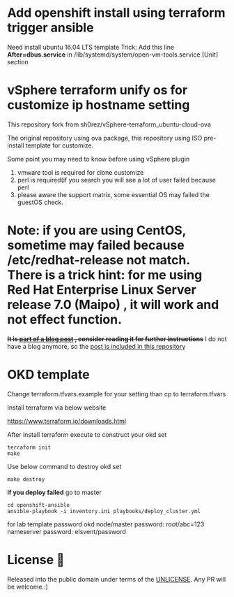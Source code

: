 # Add openshift install using terraform trigger ansible
Need install ubuntu 16.04 LTS template
Trick: Add this line **After=dbus.service** in /lib/systemd/system/open-vm-tools.service [Unit] section

# vSphere terraform unify os for customize ip hostname setting
This repository fork from sh0rez/vSphere-terraform_ubuntu-cloud-ova

The original repository using ova package, this repository using ISO pre-install
template for customize.

Some point you may need to know before using vSphere plugin

1. vmware tool is required for clone customize
2. perl is required(if you search you will see a lot of user failed because perl
3. please aware the support matrix, some essential OS may failed the guestOS check.

Note: if you are using CentOS, sometime may failed because /etc/redhat-release not match.
There is a trick hint: for me using **Red Hat Enterprise Linux Server release 7.0 (Maipo)**
, it will work and not effect function.
=======
~~**It is [part of a blog post](https://shorez.de/2018/deploying-ubuntu-cloud-images-to-vsphere-using-terraform/) , consider reading it for further instructions**~~
I do not have a blog anymore, so the [post is included in this repository](post/README.md)

# OKD template

Change terraform.tfvars.example for your setting than cp to terraform.tfvars

Install terraform via below website

https://www.terraform.io/downloads.html

After install terraform execute to construct your okd set
```
terraform init
make
```

Use below command to destroy okd set
```
make destroy
```

**if you deploy failed**
go to master

```
cd openshift-ansible
ansible-playbook -i inventory.ini playbooks/deploy_cluster.yml
```
for lab template password
okd node/master password: root/abc=123
nameserver password: elsvent/password

# License :book:
Released into the public domain under terms of the [UNLICENSE](/LICENSE).
Any PR will be welcome.:)
